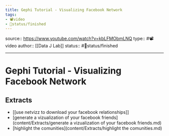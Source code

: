 ```yaml
---
title: Gephi Tutorial - Visualizing Facebook Network
tags:
- 📽️video
- 🚦status/finished
---
```


source:: https://www.youtube.com/watch?v=kbLFMObmLNQ
type:: #📽️video
author:: [[Data J Lab]]
status:: #🚦status/finished

---

# Gephi Tutorial - Visualizing Facebook Network

## Extracts
- [[use netvizz to download your facebook relationships]]
- [generate a vizualization of your facebook friends](content/Extracts/generate a vizualization of your facebook friends.md)
- [highlight the comunities](content/Extracts/highlight the comunities.md)
